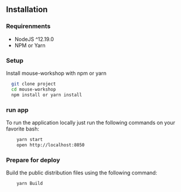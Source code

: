 ## Installation

### Requirenments
- NodeJS ^12.19.0
- NPM or Yarn

### Setup
Install mouse-workshop with npm or yarn

```bash
  git clone project  
  cd mouse-workshop
  npm install or yarn install
```

### run app
To run the application locally just run the following commands on your favorite bash:

```bash
    yarn start
    open http://localhost:8050
```
### Prepare for deploy
Build the public distribution files using the following command:

```bash 
    yarn Build
```